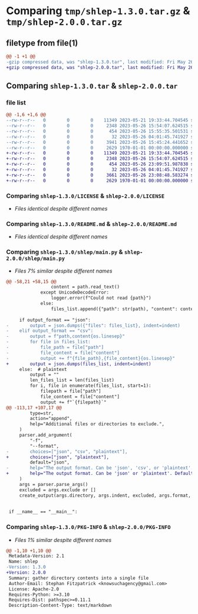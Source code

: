 # Comparing `tmp/shlep-1.3.0.tar.gz` & `tmp/shlep-2.0.0.tar.gz`

## filetype from file(1)

```diff
@@ -1 +1 @@
-gzip compressed data, was "shlep-1.3.0.tar", last modified: Fri May 26 15:55:35 2023, max compression
+gzip compressed data, was "shlep-2.0.0.tar", last modified: Fri May 26 23:09:51 2023, max compression
```

## Comparing `shlep-1.3.0.tar` & `shlep-2.0.0.tar`

### file list

```diff
@@ -1,6 +1,6 @@
--rw-r--r--   0        0        0    11349 2023-05-21 19:33:44.704545 shlep-1.3.0/LICENSE
--rw-r--r--   0        0        0     2348 2023-05-26 15:54:07.624515 shlep-1.3.0/README.md
--rw-r--r--   0        0        0      454 2023-05-26 15:55:35.501531 shlep-1.3.0/pyproject.toml
--rw-r--r--   0        0        0       32 2023-05-26 04:01:45.741927 shlep-1.3.0/shlep/__init__.py
--rw-r--r--   0        0        0     3941 2023-05-26 15:45:24.441652 shlep-1.3.0/shlep/main.py
--rw-r--r--   0        0        0     2629 1970-01-01 00:00:00.000000 shlep-1.3.0/PKG-INFO
+-rw-r--r--   0        0        0    11349 2023-05-21 19:33:44.704545 shlep-2.0.0/LICENSE
+-rw-r--r--   0        0        0     2348 2023-05-26 15:54:07.624515 shlep-2.0.0/README.md
+-rw-r--r--   0        0        0      454 2023-05-26 23:09:51.987838 shlep-2.0.0/pyproject.toml
+-rw-r--r--   0        0        0       32 2023-05-26 04:01:45.741927 shlep-2.0.0/shlep/__init__.py
+-rw-r--r--   0        0        0     3661 2023-05-26 23:08:48.583274 shlep-2.0.0/shlep/main.py
+-rw-r--r--   0        0        0     2629 1970-01-01 00:00:00.000000 shlep-2.0.0/PKG-INFO
```

### Comparing `shlep-1.3.0/LICENSE` & `shlep-2.0.0/LICENSE`

 * *Files identical despite different names*

### Comparing `shlep-1.3.0/README.md` & `shlep-2.0.0/README.md`

 * *Files identical despite different names*

### Comparing `shlep-1.3.0/shlep/main.py` & `shlep-2.0.0/shlep/main.py`

 * *Files 7% similar despite different names*

```diff
@@ -58,21 +58,15 @@
                 content = path.read_text()
             except UnicodeDecodeError:
                 logger.error(f"Could not read {path}")
             else:
                 files_list.append({"path": str(path), "content": content})
 
     if output_format == "json":
-        output = json.dumps({"files": files_list}, indent=indent)
-    elif output_format == "csv":
-        output = f"path,content{os.linesep}"
-        for file in files_list:
-            file_path = file["path"]
-            file_content = file["content"]
-            output += f"{file_path},{file_content}{os.linesep}"
+        output = json.dumps(files_list, indent=indent)
     else:  # plaintext
         output = ""
         len_files_list = len(files_list)
         for i, file in enumerate(files_list, start=1):
             filepath = file["path"]
             file_content = file["content"]
             output += f"`{filepath}`"
@@ -113,17 +107,17 @@
         type=str,
         action="append",
         help="Additional files or directories to exclude.",
     )
     parser.add_argument(
         "-f",
         "--format",
-        choices=["json", "csv", "plaintext"],
+        choices=["json", "plaintext"],
         default="json",
-        help="The output format. Can be 'json', 'csv', or 'plaintext'. Default is 'json'.",
+        help="The output format. Can be 'json' or 'plaintext'. Default is 'json'.",
     )
     args = parser.parse_args()
     excluded = args.exclude or []
     create_output(args.directory, args.indent, excluded, args.format, args.output_file)
 
 
 if __name__ == "__main__":
```

### Comparing `shlep-1.3.0/PKG-INFO` & `shlep-2.0.0/PKG-INFO`

 * *Files 1% similar despite different names*

```diff
@@ -1,10 +1,10 @@
 Metadata-Version: 2.1
 Name: shlep
-Version: 1.3.0
+Version: 2.0.0
 Summary: gather directory contents into a single file
 Author-Email: Stephan Fitzpatrick <knowsuchagency@gmail.com>
 License: Apache-2.0
 Requires-Python: >=3.10
 Requires-Dist: pathspec>=0.11.1
 Description-Content-Type: text/markdown
```

